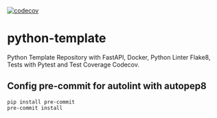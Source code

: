 [![codecov](https://codecov.io/gh/EvenTITO/gateway/graph/badge.svg?token=16g0Fkwzf9)](https://codecov.io/gh/EvenTITO/gateway)

# python-template
Python Template Repository with FastAPI, Docker, Python Linter Flake8, Tests with Pytest and Test Coverage Codecov.

## Config pre-commit for autolint with autopep8
```
pip install pre-commit
pre-commit install
```
